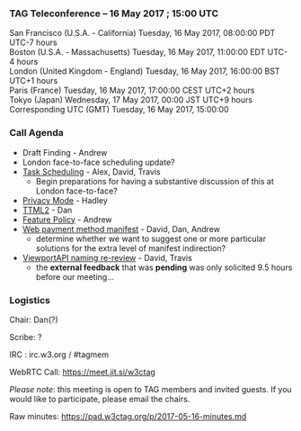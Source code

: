 ### TAG Teleconference – 16 May 2017 ; 15:00 UTC

San Francisco (U.S.A. - California)	Tuesday, 16 May 2017, 08:00:00	PDT	UTC-7 hours  
Boston (U.S.A. - Massachusetts)	Tuesday, 16 May 2017, 11:00:00	EDT	UTC-4 hours  
London (United Kingdom - England)	Tuesday, 16 May 2017, 16:00:00	BST	UTC+1 hours  
Paris (France)	Tuesday, 16 May 2017, 17:00:00	CEST	UTC+2 hours  
Tokyo (Japan)	Wednesday, 17 May 2017, 00:00	JST	UTC+9 hours  
Corresponding UTC (GMT)	Tuesday, 16 May 2017, 15:00:00	 

### Call Agenda

* Draft Finding - Andrew
* London face-to-face scheduling update?
* [Task Scheduling](https://github.com/w3ctag/design-reviews/issues/72) - Alex, David, Travis
  * Begin preparations for having a substantive discussion of this at London face-to-face?
* [Privacy Mode](https://github.com/w3ctag/design-reviews/issues/101) - Hadley
* [TTML2](https://github.com/w3ctag/design-reviews/issues/138) - Dan
* [Feature Policy](https://github.com/w3ctag/design-reviews/issues/159) - Andrew
* [Web payment method manifest](https://github.com/w3ctag/design-reviews/issues/162) - David, Dan, Andrew
  * determine whether we want to suggest one or more particular solutions for the extra level of manifest indirection?
* [ViewportAPI naming re-review](https://github.com/w3ctag/design-reviews/issues/172) - David, Travis
  * the **external feedback** that was **pending** was only solicited 9.5 hours before our meeting...

### Logistics

Chair: Dan(?)

Scribe: ?

IRC : irc.w3.org / #tagmem

WebRTC Call: https://meet.jit.si/w3ctag

*Please note*: this meeting is open to TAG members and invited guests. If you would like to participate, please email the chairs.

Raw minutes: https://pad.w3ctag.org/p/2017-05-16-minutes.md
